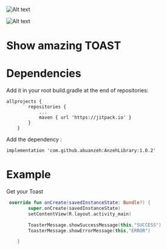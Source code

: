 ![Alt text](https://firebasestorage.googleapis.com/v0/b/alhafeth-d4c48.appspot.com/o/Screenshot_20220316-164118_First_Library%5B1%5D.jpg?alt=media&token=0c777dde-74c4-4f41-99a2-fb12c70d1a4c "Optional title")

![Alt text](https://firebasestorage.googleapis.com/v0/b/alhafeth-d4c48.appspot.com/o/Screenshot_20220316-164048_First_Library%5B1%5D.jpg?alt=media&token=db7edfb5-3bae-4bd7-9993-a1fe5f909512 "Optional title")

# Show amazing TOAST
# Dependencies 
Add it in your root build.gradle at the end of repositories:
```
allprojects {
		repositories {
			...
			maven { url 'https://jitpack.io' }
		}
	}
```
Add the dependency :
```
implementation 'com.github.abuanzeh:AnzehLibrary:1.0.2'
```
# Example 

Get your Toast
``` kotlin 
 override fun onCreate(savedInstanceState: Bundle?) {
        super.onCreate(savedInstanceState)
        setContentView(R.layout.activity_main)

        ToasterMessage.showSuccessMessage(this,"SUCCESS")
        ToasterMessage.showErrorMessage(this,"ERROR")

    }

